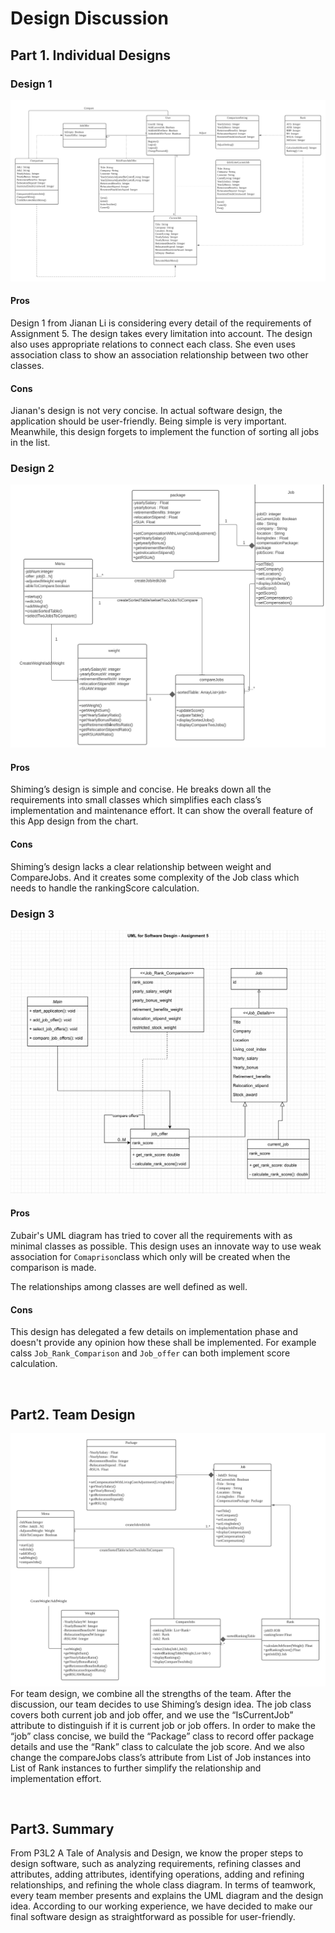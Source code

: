 # Design Discussion

## Part 1. Individual Designs    
### Design 1
![jli3059](/GroupProject/Design-Team/Image/jli3059.png)
#### **Pros**
Design 1 from Jianan Li is considering every detail of the requirements of Assignment 5. The design takes every limitation into account. The design also uses appropriate relations to connect each class. She even uses association class to show an association relationship between two other classes. 
#### **Cons**           
Jianan's design is not very concise. In actual software design, the application should be user-friendly. Being simple is very important. Meanwhile, this design forgets to implement the function of sorting all jobs in the list.
### Design 2
![schen781](/GroupProject/Design-Team/Image/schen781.PNG)
#### **Pros**
Shiming’s design is simple and concise. He breaks down all the requirements into small classes which simplifies each class’s implementation and maintenance effort. It can show the overall feature of this App design from the chart. 
#### **Cons**   
Shiming’s design lacks a clear relationship between weight and CompareJobs. And it creates some complexity of the Job class which needs to handle the rankingScore calculation.

### Design 3
![mzubair6](/GroupProject/Design-Team/Image/mzubair6.png)
#### **Pros**
Zubair's UML diagram has tried to cover all the requirements with as minimal classes as possible. 
This design uses an innovate way to use weak association for `Comaprison`class which only will be created 
when the comparison is made. 

The relationships among classes are well defined as well. 

#### **Cons**
This design has delegated a few details on implementation phase and doesn't provide any opinion how these shall be implemented. 
For example calss `Job_Rank_Comparison` and `Job_offer` can both implement score calculation. 

&nbsp;
## Part2. Team Design
![design](/GroupProject/Design-Team/Image/design.png)
For team design, we combine all the strengths of the team. After the discussion, our team decides to use Shiming’s design idea. The job class covers both current job and job offer, and we use the “IsCurrentJob” attribute to distinguish if it is current job or job offers. In order to make the “job” class concise, we build the “Package” class to record offer package details and use the “Rank” class to calculate the job score. And we also change the compareJobs class’s attribute from List of Job instances into List of Rank instances to further simplify the relationship and implementation effort.

&nbsp;
## Part3. Summary
From P3L2 A Tale of Analysis and Design, we know the proper steps to design software, such as analyzing requirements, refining classes and attributes, adding attributes, identifying operations, adding and refining relationships, and refining the whole class diagram. In terms of teamwork, every team member presents and explains the UML diagram and the design idea. According to our working experience, we have decided to make our final software design as straightforward as possible for user-friendly. 